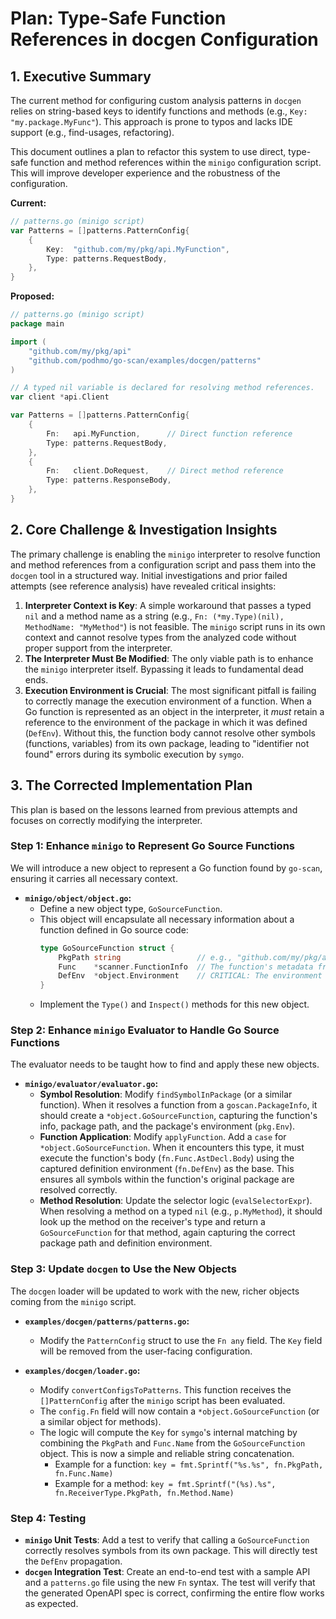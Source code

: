 # Plan: Type-Safe Function References in docgen Configuration

## 1. Executive Summary

The current method for configuring custom analysis patterns in `docgen` relies on string-based keys to identify functions and methods (e.g., `Key: "my.package.MyFunc"`). This approach is prone to typos and lacks IDE support (e.g., find-usages, refactoring).

This document outlines a plan to refactor this system to use direct, type-safe function and method references within the `minigo` configuration script. This will improve developer experience and the robustness of the configuration.

**Current:**
```go
// patterns.go (minigo script)
var Patterns = []patterns.PatternConfig{
	{
		Key:  "github.com/my/pkg/api.MyFunction",
		Type: patterns.RequestBody,
	},
}
```

**Proposed:**
```go
// patterns.go (minigo script)
package main

import (
    "github.com/my/pkg/api"
    "github.com/podhmo/go-scan/examples/docgen/patterns"
)

// A typed nil variable is declared for resolving method references.
var client *api.Client

var Patterns = []patterns.PatternConfig{
	{
		Fn:   api.MyFunction,      // Direct function reference
		Type: patterns.RequestBody,
	},
    {
        Fn:   client.DoRequest,    // Direct method reference
        Type: patterns.ResponseBody,
    },
}
```

## 2. Core Challenge & Investigation Insights

The primary challenge is enabling the `minigo` interpreter to resolve function and method references from a configuration script and pass them into the `docgen` tool in a structured way. Initial investigations and prior failed attempts (see reference analysis) have revealed critical insights:

1.  **Interpreter Context is Key**: A simple workaround that passes a typed `nil` and a method name as a string (e.g., `Fn: (*my.Type)(nil), MethodName: "MyMethod"`) is not feasible. The `minigo` script runs in its own context and cannot resolve types from the analyzed code without proper support from the interpreter.
2.  **The Interpreter Must Be Modified**: The only viable path is to enhance the `minigo` interpreter itself. Bypassing it leads to fundamental dead ends.
3.  **Execution Environment is Crucial**: The most significant pitfall is failing to correctly manage the execution environment of a function. When a Go function is represented as an object in the interpreter, it *must* retain a reference to the environment of the package in which it was defined (`DefEnv`). Without this, the function body cannot resolve other symbols (functions, variables) from its own package, leading to "identifier not found" errors during its symbolic execution by `symgo`.

## 3. The Corrected Implementation Plan

This plan is based on the lessons learned from previous attempts and focuses on correctly modifying the interpreter.

### Step 1: Enhance `minigo` to Represent Go Source Functions

We will introduce a new object to represent a Go function found by `go-scan`, ensuring it carries all necessary context.

- **`minigo/object/object.go`:**
    - Define a new object type, `GoSourceFunction`.
    - This object will encapsulate all necessary information about a function defined in Go source code:
        ```go
        type GoSourceFunction struct {
            PkgPath string                 // e.g., "github.com/my/pkg/api"
            Func    *scanner.FunctionInfo  // The function's metadata from go-scan
            DefEnv  *object.Environment    // CRITICAL: The environment of the package where the function was defined.
        }
        ```
    - Implement the `Type()` and `Inspect()` methods for this new object.

### Step 2: Enhance `minigo` Evaluator to Handle Go Source Functions

The evaluator needs to be taught how to find and apply these new objects.

- **`minigo/evaluator/evaluator.go`:**
    - **Symbol Resolution**: Modify `findSymbolInPackage` (or a similar function). When it resolves a function from a `goscan.PackageInfo`, it should create a `*object.GoSourceFunction`, capturing the function's info, package path, and the package's environment (`pkg.Env`).
    - **Function Application**: Modify `applyFunction`. Add a `case` for `*object.GoSourceFunction`. When it encounters this type, it must execute the function's body (`fn.Func.AstDecl.Body`) using the captured definition environment (`fn.DefEnv`) as the base. This ensures all symbols within the function's original package are resolved correctly.
    - **Method Resolution**: Update the selector logic (`evalSelectorExpr`). When resolving a method on a typed `nil` (e.g., `p.MyMethod`), it should look up the method on the receiver's type and return a `GoSourceFunction` for that method, again capturing the correct package path and definition environment.

### Step 3: Update `docgen` to Use the New Objects

The `docgen` loader will be updated to work with the new, richer objects coming from the `minigo` script.

- **`examples/docgen/patterns/patterns.go`:**
    - Modify the `PatternConfig` struct to use the `Fn any` field. The `Key` field will be removed from the user-facing configuration.

- **`examples/docgen/loader.go`:**
    - Modify `convertConfigsToPatterns`. This function receives the `[]PatternConfig` after the `minigo` script has been evaluated.
    - The `config.Fn` field will now contain a `*object.GoSourceFunction` (or a similar object for methods).
    - The logic will compute the `Key` for `symgo`'s internal matching by combining the `PkgPath` and `Func.Name` from the `GoSourceFunction` object. This is now a simple and reliable string concatenation.
        - Example for a function: `key = fmt.Sprintf("%s.%s", fn.PkgPath, fn.Func.Name)`
        - Example for a method: `key = fmt.Sprintf("(%s).%s", fn.ReceiverType.PkgPath, fn.Method.Name)`

### Step 4: Testing

- **`minigo` Unit Tests**: Add a test to verify that calling a `GoSourceFunction` correctly resolves symbols from its own package. This will directly test the `DefEnv` propagation.
- **`docgen` Integration Test**: Create an end-to-end test with a sample API and a `patterns.go` file using the new `Fn` syntax. The test will verify that the generated OpenAPI spec is correct, confirming the entire flow works as expected.
